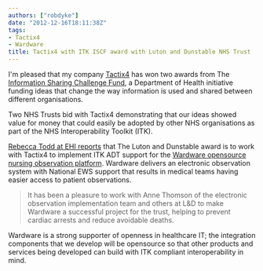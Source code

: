 ```yaml
---
authors: ["robdyke"]
date: "2012-12-16T18:11:38Z"
tags:
- Tactix4
- Wardware
title: Tactix4 with ITK ISCF award with Luton and Dunstable NHS Trust
---
```

I'm pleased that my company [Tactix4](http://www.tactix4.com/) has won two awards from The [Information Sharing Challenge Fund](http://www.dh.gov.uk/health/2012/12/sharing-challenge-funding/), a Department of Health initiative funding ideas that change the way information is used and shared between different organisations.

Two NHS Trusts bid with Tactix4 demonstrating that our ideas showed value for money that could easily be adopted by other NHS organisations as part of the NHS Interoperability Toolkit (ITK).

<!--more-->

[Rebecca Todd at EHI reports](http://www.ehi.co.uk/news/EHI/8262/itk-fund-winners-announced) that The Luton and Dunstable award is to work with Tactix4 to implement ITK ADT support for the [Wardware opensource nursing observation platform](http://wardware.co.uk/). Wardware delivers an electronic observation system with National EWS support that results in medical teams having easier access to patient observations.

<!-- {{< figure caption="logo_1_morepinkblue" alt="" src="/pubfiles/2012/02/logo_1_morepinkblue-300x75.png" width="300" height="75" >}} -->

> It has been a pleasure to work with Anne Thomson of the electronic observation implementation team and others at L&D to make Wardware a successful project for the trust, helping to prevent cardiac arrests and reduce avoidable deaths.

Wardware is a strong supporter of openness in healthcare IT; the integration components that we develop will be opensource so that other products and services being developed can build with ITK compliant interoperability in mind.